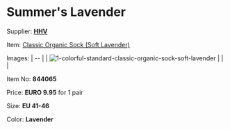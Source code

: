 # Summer's Lavender

Supplier: **[HHV](https://www.hhv.de)**

Item: [Classic Organic Sock (Soft Lavender)](https://www.hhv.de/shop/en/clothing/item/colorful-standard-classic-organic-sock-soft-lavender-844065v1?f_lco=453054734&f_scp=1&gclid=EAIaIQobChMI0_jG4eiQgQMVROTVCh1a1wOmEAQYByABEgKyi_D_BwE)

Images: 
| -- |
| ![1-colorful-standard-classic-organic-sock-soft-lavender](https://github.com/OurServings/socks/assets/1499433/873a3683-3d1b-4f6b-a85b-6697f33fcf42) |
| ![]() |

Item No: **844065**

Price: **EURO 9.95** for 1 pair

Size: **EU 41-46**

Color: **Lavender**

